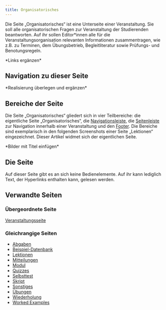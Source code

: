 ```yaml
---
title: Organisatorisches
---
```

Die Seite „Organisatorisches“ ist eine Unterseite einer Veranstaltung. Sie soll alle organisatorischen Fragen zur Veranstaltung der Studierenden beantworten. Auf ihr sollen Editor\*innen alle für die Veranstaltungsorganisation relevanten Informationen zusammentragen, wie z.B. zu Terminen, dem Übungsbetrieb, Begleitliteratur sowie Prüfungs- und Benotungsregeln.

\*Links ergänzen\*

## Navigation zu dieser Seite
\*Realisierung überlegen und ergänzen\*

## Bereiche der Seite
Die Seite „Organisatorisches“ gliedert sich in vier Teilbereiche: die eigentliche Seite „Organisatorisches“, die [Navigationsleiste](/nav-bar.md), die [Seitenleiste](\sidebar.md) zur Navigation innerhalb einer Veranstaltung und den [Footer](\footer.md). Die Bereiche sind exemplarisch in den folgenden Screenshots einer Seite „Lektionen“ eingezeichnet. Dieser Artikel widmet sich der eigentlichen Seite.

\*Bilder mit Titel einfügen\*

## Die Seite
Auf dieser Seite gibt es an sich keine Bedienelemente. Auf ihr kann lediglich Text, der Hyperlinks enthalten kann, gelesen werden.

## Verwandte Seiten
### Übergeordnete Seite
[Veranstaltungsseite](/event-series.md)

### Gleichrangige Seiten
* [Abgaben](/submissions.md)
* [Beispiel-Datenbank](/erdbeere.md)
* [Lektionen](/lessons.md)
* [Mitteilungen](/announcements.md)
* [Modul](/module.md)
* [Quizzes](/quizzes.md)
* [Selbsttest](/self-assessment.md)
* [Skript](/manuscript.md)
* [Sonstiges](/miscellaneous.md)
* [Übungen](/exercises.md)
* [Wiederholung](/repetition.md)
* [Worked Examples](/worked-examples.md)
